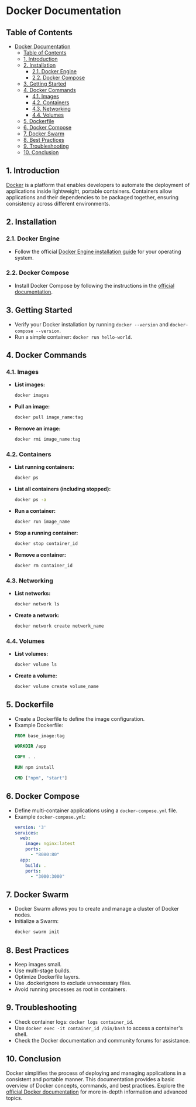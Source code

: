 # Docker Documentation

## Table of Contents

- [Docker Documentation](#docker-documentation)
  - [Table of Contents](#table-of-contents)
  - [1. Introduction](#1-introduction)
  - [2. Installation](#2-installation)
    - [2.1. Docker Engine](#21-docker-engine)
    - [2.2. Docker Compose](#22-docker-compose)
  - [3. Getting Started](#3-getting-started)
  - [4. Docker Commands](#4-docker-commands)
    - [4.1. Images](#41-images)
    - [4.2. Containers](#42-containers)
    - [4.3. Networking](#43-networking)
    - [4.4. Volumes](#44-volumes)
  - [5. Dockerfile](#5-dockerfile)
  - [6. Docker Compose](#6-docker-compose)
  - [7. Docker Swarm](#7-docker-swarm)
  - [8. Best Practices](#8-best-practices)
  - [9. Troubleshooting](#9-troubleshooting)
  - [10. Conclusion](#10-conclusion)

## 1. Introduction<a name="introduction"></a>

[Docker](https://www.docker.com/) is a platform that enables developers to automate the deployment of applications inside lightweight, portable containers. Containers allow applications and their dependencies to be packaged together, ensuring consistency across different environments.

## 2. Installation<a name="installation"></a>

### 2.1. Docker Engine

- Follow the official [Docker Engine installation guide](https://docs.docker.com/engine/install/) for your operating system.

### 2.2. Docker Compose

- Install Docker Compose by following the instructions in the [official documentation](https://docs.docker.com/compose/install/).

## 3. Getting Started<a name="getting-started"></a>

- Verify your Docker installation by running `docker --version` and `docker-compose --version`.
- Run a simple container: `docker run hello-world`.

## 4. Docker Commands<a name="docker-commands"></a>

### 4.1. Images<a name="images"></a>

- **List images:**
  ```bash
  docker images
  ```

- **Pull an image:**
  ```bash
  docker pull image_name:tag
  ```

- **Remove an image:**
  ```bash
  docker rmi image_name:tag
  ```

### 4.2. Containers<a name="containers"></a>

- **List running containers:**
  ```bash
  docker ps
  ```

- **List all containers (including stopped):**
  ```bash
  docker ps -a
  ```

- **Run a container:**
  ```bash
  docker run image_name
  ```

- **Stop a running container:**
  ```bash
  docker stop container_id
  ```

- **Remove a container:**
  ```bash
  docker rm container_id
  ```

### 4.3. Networking<a name="networking"></a>

- **List networks:**
  ```bash
  docker network ls
  ```

- **Create a network:**
  ```bash
  docker network create network_name
  ```

### 4.4. Volumes<a name="volumes"></a>

- **List volumes:**
  ```bash
  docker volume ls
  ```

- **Create a volume:**
  ```bash
  docker volume create volume_name
  ```

## 5. Dockerfile<a name="dockerfile"></a>

- Create a Dockerfile to define the image configuration.
- Example Dockerfile:
  ```Dockerfile
  FROM base_image:tag

  WORKDIR /app

  COPY . .

  RUN npm install

  CMD ["npm", "start"]
  ```

## 6. Docker Compose<a name="docker-compose"></a>

- Define multi-container applications using a `docker-compose.yml` file.
- Example `docker-compose.yml`:
  ```yaml
  version: '3'
  services:
    web:
      image: nginx:latest
      ports:
        - "8080:80"
    app:
      build: .
      ports:
        - "3000:3000"
  ```

## 7. Docker Swarm<a name="docker-swarm"></a>

- Docker Swarm allows you to create and manage a cluster of Docker nodes.
- Initialize a Swarm:
  ```bash
  docker swarm init
  ```

## 8. Best Practices<a name="best-practices"></a>

- Keep images small.
- Use multi-stage builds.
- Optimize Dockerfile layers.
- Use .dockerignore to exclude unnecessary files.
- Avoid running processes as root in containers.

## 9. Troubleshooting<a name="troubleshooting"></a>

- Check container logs: `docker logs container_id`.
- Use `docker exec -it container_id /bin/bash` to access a container's shell.
- Check the Docker documentation and community forums for assistance.

## 10. Conclusion<a name="conclusion"></a>

Docker simplifies the process of deploying and managing applications in a consistent and portable manner. This documentation provides a basic overview of Docker concepts, commands, and best practices. Explore the [official Docker documentation](https://docs.docker.com/) for more in-depth information and advanced topics.